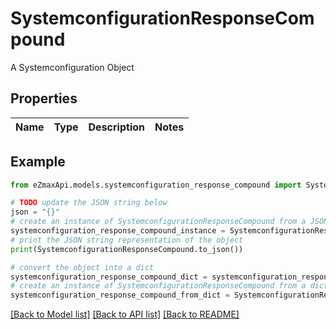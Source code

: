 # SystemconfigurationResponseCompound

A Systemconfiguration Object

## Properties

Name | Type | Description | Notes
------------ | ------------- | ------------- | -------------

## Example

```python
from eZmaxApi.models.systemconfiguration_response_compound import SystemconfigurationResponseCompound

# TODO update the JSON string below
json = "{}"
# create an instance of SystemconfigurationResponseCompound from a JSON string
systemconfiguration_response_compound_instance = SystemconfigurationResponseCompound.from_json(json)
# print the JSON string representation of the object
print(SystemconfigurationResponseCompound.to_json())

# convert the object into a dict
systemconfiguration_response_compound_dict = systemconfiguration_response_compound_instance.to_dict()
# create an instance of SystemconfigurationResponseCompound from a dict
systemconfiguration_response_compound_from_dict = SystemconfigurationResponseCompound.from_dict(systemconfiguration_response_compound_dict)
```
[[Back to Model list]](../README.md#documentation-for-models) [[Back to API list]](../README.md#documentation-for-api-endpoints) [[Back to README]](../README.md)


